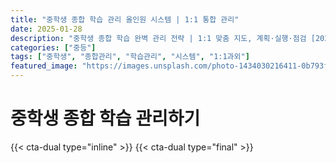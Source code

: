 ```yaml
---
title: "중학생 종합 학습 관리 올인원 시스템 | 1:1 통합 관리"
date: 2025-01-28
description: "중학생 종합 학습 완벽 관리 전략 | 1:1 맞춤 지도, 계획·실행·점검 [2025년]"
categories: ["중등"]
tags: ["중학생", "종합관리", "학습관리", "시스템", "1:1과외"]
featured_image: "https://images.unsplash.com/photo-1434030216411-0b793f4b4173?w=1200&h=630&fit=crop"
---
```


# 중학생 종합 학습 관리하기

{{< cta-dual type="inline" >}}
{{< cta-dual type="final" >}}
